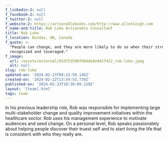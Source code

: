 ```yaml
---
f_linkedin-2: null
f_facebook-2: null
f_twitter-2: null
f_website-2: https://actionablebooks.com/http://www.allenleigh.com
f_name-and-title: Rob Luke Actionable Consultant
title: Rob Luke
f_location: Dundas, ON, Canada
f_quote: >-
  "People can change, and they are more likely to do so when their strengths are
  recognized and leveraged."
f_image:
  url: /assets/external/65d753590f60dde8e942f422_rob-luke.jpeg
  alt: null
slug: rob-luke
updated-on: '2024-02-23T09:22:50.146Z'
created-on: '2024-02-22T13:59:53.739Z'
published-on: '2024-02-23T10:30:09.129Z'
layout: '[team].html'
tags: team
---
```


In his previous leadership role, Rob was responsible for implementing large multi-stakeholder change and quality improvement initiatives within the healthcare sector. Rob uses his management experience to motivate audiences and seed change. On a personal level, Rob speaks passionately about helping people discover their truest self and to start living the life that is consistent with who they really are.

